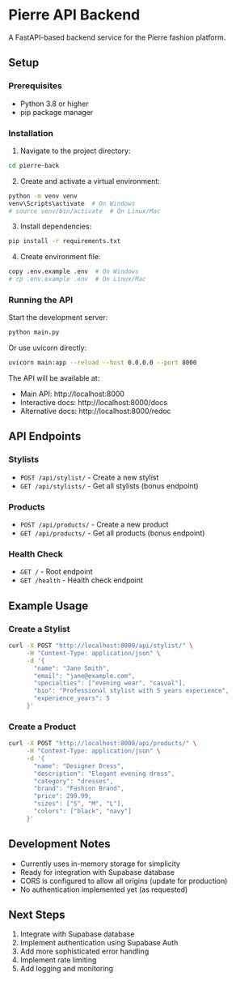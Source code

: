 # Pierre API Backend

A FastAPI-based backend service for the Pierre fashion platform.

## Setup

### Prerequisites
- Python 3.8 or higher
- pip package manager

### Installation

1. Navigate to the project directory:
```bash
cd pierre-back
```

2. Create and activate a virtual environment:
```bash
python -m venv venv
venv\Scripts\activate  # On Windows
# source venv/bin/activate  # On Linux/Mac
```

3. Install dependencies:
```bash
pip install -r requirements.txt
```

4. Create environment file:
```bash
copy .env.example .env  # On Windows
# cp .env.example .env  # On Linux/Mac
```

### Running the API

Start the development server:
```bash
python main.py
```

Or use uvicorn directly:
```bash
uvicorn main:app --reload --host 0.0.0.0 --port 8000
```

The API will be available at:
- Main API: http://localhost:8000
- Interactive docs: http://localhost:8000/docs
- Alternative docs: http://localhost:8000/redoc

## API Endpoints

### Stylists
- `POST /api/stylist/` - Create a new stylist
- `GET /api/stylists/` - Get all stylists (bonus endpoint)

### Products
- `POST /api/products/` - Create a new product
- `GET /api/products/` - Get all products (bonus endpoint)

### Health Check
- `GET /` - Root endpoint
- `GET /health` - Health check endpoint

## Example Usage

### Create a Stylist
```bash
curl -X POST "http://localhost:8000/api/stylist/" \
     -H "Content-Type: application/json" \
     -d '{
       "name": "Jane Smith",
       "email": "jane@example.com",
       "specialties": ["evening wear", "casual"],
       "bio": "Professional stylist with 5 years experience",
       "experience_years": 5
     }'
```

### Create a Product
```bash
curl -X POST "http://localhost:8000/api/products/" \
     -H "Content-Type: application/json" \
     -d '{
       "name": "Designer Dress",
       "description": "Elegant evening dress",
       "category": "dresses",
       "brand": "Fashion Brand",
       "price": 299.99,
       "sizes": ["S", "M", "L"],
       "colors": ["black", "navy"]
     }'
```

## Development Notes

- Currently uses in-memory storage for simplicity
- Ready for integration with Supabase database
- CORS is configured to allow all origins (update for production)
- No authentication implemented yet (as requested)

## Next Steps

1. Integrate with Supabase database
2. Implement authentication using Supabase Auth
3. Add more sophisticated error handling
4. Implement rate limiting
5. Add logging and monitoring
